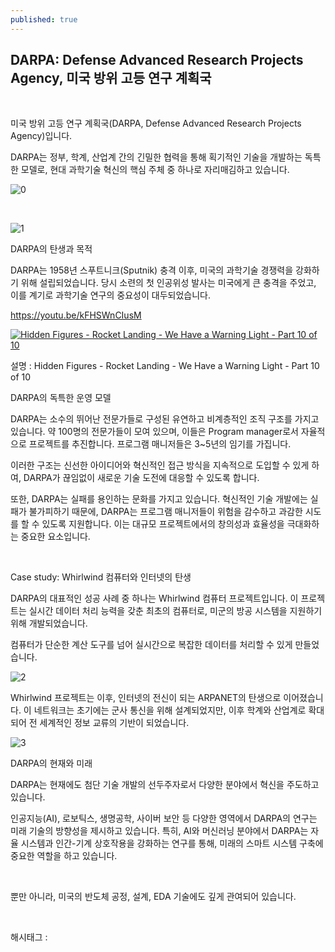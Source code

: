 ```yaml
---
published: true
---
```

## DARPA: Defense Advanced Research Projects Agency, 미국 방위 고등 연구 계획국

​

미국 방위 고등 연구 계획국(DARPA, Defense Advanced Research Projects Agency)입니다.

DARPA는 정부, 학계, 산업계 간의 긴밀한 협력을 통해 획기적인 기술을 개발하는 독특한 모델로, 현대 과학기술 혁신의 핵심 주체 중 하나로 자리매김하고 있습니다.

![0](/asset/img/223703179248/0.png)

​

![1](/asset/img/223703179248/1.png)

DARPA의 탄생과 목적

DARPA는 1958년 스푸트니크(Sputnik) 충격 이후, 미국의 과학기술 경쟁력을 강화하기 위해 설립되었습니다. 당시 소련의 첫 인공위성 발사는 미국에게 큰 충격을 주었고, 이를 계기로 과학기술 연구의 중요성이 대두되었습니다.

https://youtu.be/kFHSWnCIusM

[![Hidden Figures - Rocket Landing - We Have a Warning Light -  Part 10 of 10](https://i.ytimg.com/vi/kFHSWnCIusM/hqdefault.jpg)](https://youtu.be/kFHSWnCIusM)

설명 : Hidden Figures - Rocket Landing - We Have a Warning Light - Part 10 of 10

DARPA의 독특한 운영 모델

DARPA는 소수의 뛰어난 전문가들로 구성된 유연하고 비계층적인 조직 구조를 가지고 있습니다. 약 100명의 전문가들이 모여 있으며, 이들은 Program manager로서 자율적으로 프로젝트를 추진합니다. 프로그램 매니저들은 3~5년의 임기를 가집니다.

이러한 구조는 신선한 아이디어와 혁신적인 접근 방식을 지속적으로 도입할 수 있게 하여, DARPA가 끊임없이 새로운 기술 도전에 대응할 수 있도록 합니다.

또한, DARPA는 실패를 용인하는 문화를 가지고 있습니다. 혁신적인 기술 개발에는 실패가 불가피하기 때문에, DARPA는 프로그램 매니저들이 위험을 감수하고 과감한 시도를 할 수 있도록 지원합니다. 이는 대규모 프로젝트에서의 창의성과 효율성을 극대화하는 중요한 요소입니다.

​

Case study: Whirlwind 컴퓨터와 인터넷의 탄생

DARPA의 대표적인 성공 사례 중 하나는 Whirlwind 컴퓨터 프로젝트입니다. 이 프로젝트는 실시간 데이터 처리 능력을 갖춘 최초의 컴퓨터로, 미군의 방공 시스템을 지원하기 위해 개발되었습니다.

컴퓨터가 단순한 계산 도구를 넘어 실시간으로 복잡한 데이터를 처리할 수 있게 만들었습니다.

![2](/asset/img/223703179248/2.png)

Whirlwind 프로젝트는 이후, 인터넷의 전신이 되는 ARPANET의 탄생으로 이어졌습니다. 이 네트워크는 초기에는 군사 통신을 위해 설계되었지만, 이후 학계와 산업계로 확대되어 전 세계적인 정보 교류의 기반이 되었습니다.

![3](/asset/img/223703179248/3.png)

DARPA의 현재와 미래

DARPA는 현재에도 첨단 기술 개발의 선두주자로서 다양한 분야에서 혁신을 주도하고 있습니다.

인공지능(AI), 로보틱스, 생명공학, 사이버 보안 등 다양한 영역에서 DARPA의 연구는 미래 기술의 방향성을 제시하고 있습니다. 특히, AI와 머신러닝 분야에서 DARPA는 자율 시스템과 인간-기계 상호작용을 강화하는 연구를 통해, 미래의 스마트 시스템 구축에 중요한 역할을 하고 있습니다.

​

뿐만 아니라, 미국의 반도체 공정, 설계, EDA 기술에도 깊게 관여되어 있습니다.

​

 해시태그 : 